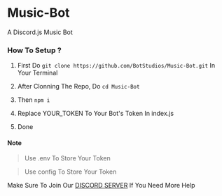 # Music-Bot
A Discord.js Music Bot

### How To Setup ?


1. First Do `git clone https://github.com/BotStudios/Music-Bot.git` In Your Terminal


2. After Clonning The Repo, Do `cd Music-Bot`


3. Then `npm i`


4. Replace YOUR_TOKEN To Your Bot's Token In index.js


5. Done


#### Note

> Use .env To Store Your Token

> Use config To Store Your Token


Make Sure To Join Our [DISCORD SERVER](https://discord.gg/s56rMHNwhC) If You Need More Help
